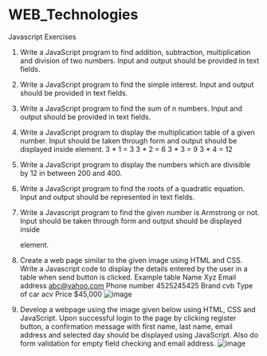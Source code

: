 # WEB_Technologies
Javascript Exercises
1. Write a JavaScript program to find addition, subtraction, multiplication and division of
two numbers. Input and output should be provided in text fields.

2. Write a JavaScript program to find the simple interest. Input and output should be
provided in text fields.

3. Write a JavaScript program to find the sum of n numbers. Input and output should be
provided in text fields.

4. Write a JavaScript program to display the multiplication table of a given number. Input
should be taken through form and output should be displayed inside <table> element.
3 * 1 = 3
3 * 2 = 6
3 * 3 = 9
3 * 4 = 12

5. Write a JavaScript program to display the numbers which are divisible by 12 in
between 200 and 400.

6. Write a JavaScript program to find the roots of a quadratic equation. Input and output
should be represented in text fields.

7. Write a Javascript program to find the given number is Armstrong or not. Input should
be taken through form and output should be displayed inside <p> element.

8. Create a web page similar to the given image using HTML and CSS. Write a
Javascript code to display the details entered by the user in a table when send button is
clicked. Example table
Name Xyz
Email address abc@yahoo.com
Phone number 4525245425
Brand cvb
Type of car acv
Price $45,000
![image](https://user-images.githubusercontent.com/95476158/229306759-665c623c-7681-4c29-ba2b-74cf32dc6f9c.png)

9. Develop a webpage using the image given below using HTML, CSS and JavaScript. Upon
successful login to the page by clicking register button, a confirmation message with first
name, last name, email address and selected day should be displayed using JavaScript.
Also do form validation for empty field checking and email address.
![image](https://user-images.githubusercontent.com/95476158/229306766-1ffae7c9-037a-46e2-94c1-39d74896db79.png)
